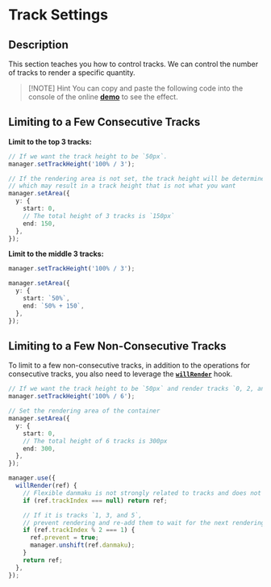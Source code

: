 # Track Settings

## Description

This section teaches you how to control tracks. We can control the number of tracks to render a specific quantity.

> [!NOTE] Hint
> You can copy and paste the following code into the console of the online [**demo**](https://imtaotao.github.io/danmu/) to see the effect.

## Limiting to a Few Consecutive Tracks

**Limit to the top 3 tracks:**

```ts {2,8-10}
// If we want the track height to be `50px`.
manager.setTrackHeight('100% / 3');

// If the rendering area is not set, the track height will be determined by the default `container.height / 3`,
// which may result in a track height that is not what you want
manager.setArea({
  y: {
    start: 0,
    // The total height of 3 tracks is `150px`
    end: 150,
  },
});
```

**Limit to the middle 3 tracks:**

```ts {1,5-6}
manager.setTrackHeight('100% / 3');

manager.setArea({
  y: {
    start: `50%`,
    end: `50% + 150`,
  },
});
```

## Limiting to a Few Non-Consecutive Tracks

To limit to a few non-consecutive tracks, in addition to the operations for consecutive tracks, you also need to leverage the [**`willRender`**](../reference/manager-hooks/#hooks-willrender) hook.

```ts {2,7-9,16,20-23}
// If we want the track height to be `50px` and render tracks `0, 2, and 4`
manager.setTrackHeight('100% / 6');

// Set the rendering area of the container
manager.setArea({
  y: {
    start: 0,
    // The total height of 6 tracks is 300px
    end: 300,
  },
});

manager.use({
  willRender(ref) {
    // Flexible danmaku is not strongly related to tracks and does not have the `trackIndex` attribute
    if (ref.trackIndex === null) return ref;

    // If it is tracks `1, 3, and 5`,
    // prevent rendering and re-add them to wait for the next rendering
    if (ref.trackIndex % 2 === 1) {
      ref.prevent = true;
      manager.unshift(ref.danmaku);
    }
    return ref;
  },
});
```
